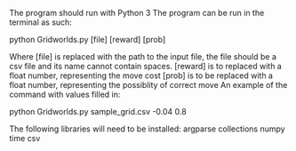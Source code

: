 The program should run with Python 3
The program can be run in the terminal as such:

python Gridworlds.py [file] [reward] [prob]

Where [file] is replaced with the path to the input file, the file
should be a csv file and its name cannot contain spaces.
[reward] is to replaced with a float number, representing the move cost
[prob] is to be replaced with a float number, representing the possiblity of correct move
An example of the command with values filled in:

python Gridworlds.py sample_grid.csv -0.04 0.8

The following libraries will need to be installed:
argparse
collections
numpy
time
csv
